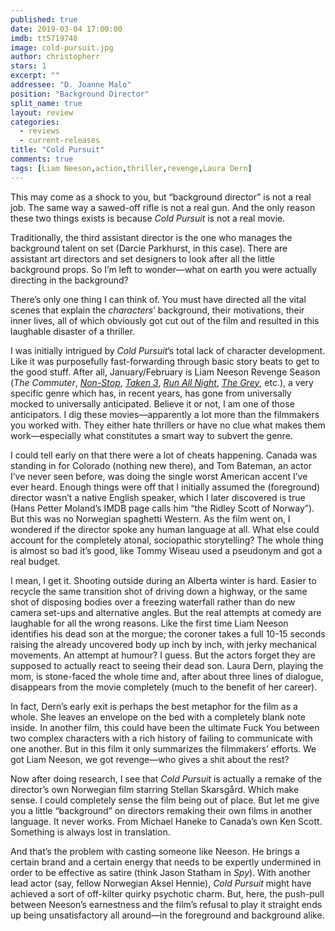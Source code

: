```yaml
---
published: true
date: 2019-03-04 17:00:00
imdb: tt5719748
image: cold-pursuit.jpg
author: christopherr
stars: 1
excerpt: ""
addressee: "D. Joanne Malo"
position: "Background Director"
split_name: true
layout: review
categories: 
  - reviews
  - current-releases
title: "Cold Pursuit"
comments: true
tags: [Liam Neeson,action,thriller,revenge,Laura Dern]
---
```


This may come as a shock to you, but “background director” is not a real job. The same way a sawed-off rifle is not a real gun. And the only reason these two things exists is because _Cold Pursuit_ is not a real movie.

Traditionally, the third assistant director is the one who manages the background talent on set (Darcie Parkhurst, in this case). There are assistant art directors and set designers to look after all the little background props. So I’m left to wonder—what on earth you were actually directing in the background?

There’s only one thing I can think of. You must have directed all the vital scenes that explain the _characters_’ background, their motivations, their inner lives, all of which obviously got cut out of the film and resulted in this laughable disaster of a thriller. 

I was initially intrigued by _Cold Pursuit_’s total lack of character development. Like it was purposefully fast-forwarding through basic story beats to get to the good stuff. After all, January/February is Liam Neeson Revenge Season (_The Commuter_, _[Non-Stop](http://www.dearcastandcrew.com/content/2014/3/4/non-stop.html)_, _[Taken 3](http://www.dearcastandcrew.com/content/2015/1/12/taken-3.html)_, _[Run All Night](http://www.dearcastandcrew.com/content/2015/3/16/run-all-night.html)_, _[The Grey](http://www.dearcastandcrew.com/content/2012/3/4/the-grey.html)_, etc.), a very specific genre which has, in recent years, has gone from universally mocked to universally anticipated. Believe it or not, I am one of those anticipators. I dig these movies—apparently a lot more than the filmmakers you worked with. They either hate thrillers or have no clue what makes them work—especially what constitutes a smart way to subvert the genre. 

I could tell early on that there were a lot of cheats happening. Canada was standing in for Colorado (nothing new there), and Tom Bateman, an actor I’ve never seen before, was doing the single worst American accent I’ve ever heard. Enough things were off that I initially assumed the (foreground) director wasn’t a native English speaker, which I later discovered is true (Hans Petter Moland’s IMDB page calls him “the Ridley Scott of Norway”). But this was no Norwegian spaghetti Western. As the film went on, I wondered if the director spoke any human language at all. What else could account for the completely atonal, sociopathic storytelling? The whole thing is almost so bad it’s good, like Tommy Wiseau used a pseudonym and got a real budget. 

I mean, I get it. Shooting outside during an Alberta winter is hard. Easier to recycle the same transition shot of driving down a highway, or the same shot of disposing bodies over a freezing waterfall rather than do new camera set-ups and alternative angles. But the real attempts at comedy are laughable for all the wrong reasons. Like the first time Liam Neeson identifies his dead son at the morgue; the coroner takes a full 10-15 seconds raising the already uncovered body up inch by inch, with jerky mechanical movements. An attempt at humour? I guess. But the actors forget they are supposed to actually react to seeing their dead son. Laura Dern, playing the mom, is stone-faced the whole time and, after about three lines of dialogue, disappears from the movie completely (much to the benefit of her career). 

In fact, Dern’s early exit is perhaps the best metaphor for the film as a whole. She leaves an envelope on the bed with a completely blank note inside. In another film, this could have been the ultimate Fuck You between two complex characters with a rich history of failing to communicate with one another. But in this film it only summarizes the filmmakers’ efforts. We got Liam Neeson, we got revenge—who gives a shit about the rest? 

Now after doing research, I see that _Cold Pursuit_ is actually a remake of the director’s own Norwegian film starring Stellan Skarsgård. Which make sense. I could completely sense the film being out of place. But let me give you a little “background” on directors remaking their own films in another language. It never works. From Michael Haneke to Canada’s own Ken Scott. Something is always lost in translation. 

And that’s the problem with casting someone like Neeson. He brings a certain brand and a certain energy that needs to be expertly undermined in order to be effective as satire (think Jason Statham in _Spy_). With another lead actor (say, fellow Norwegian Aksel Hennie), _Cold Pursuit_ might have achieved a sort of off-kilter quirky psychotic charm. But, here, the push-pull between Neeson’s earnestness and the film’s refusal to play it straight ends up being unsatisfactory all around—in the foreground and background alike.
